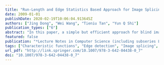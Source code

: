 ```yaml
---
title: "Run-Length and Edge Statistics Based Approach for Image Splicing Detection"
date: 2009-01-01
publishDate: 2020-02-19T10:06:04.913645Z
authors: ["Jing Dong", "Wei Wang", "Tieniu Tan", "Yun Q Shi"]
publication_types: ["6"]
abstract: "In this paper, a simple but efficient approach for blind image splicing detection is proposed. Image splicing is a common and fundamental operation used for image forgery. The detection of image splicing is a preliminary but desirable study for image forensics. Passive detection approaches of image splicing are usually regarded as pattern recognition problems based on features which are sensitive to splicing. In the proposed approach, we analyze the discontinuity of image pixel correlation and coherency caused by splicing in terms of image run-length representation and sharp image characteristics. The statistical features extracted from image run-length representation and image edge statistics are used for splicing detection. The support vector machine (SVM) is used as the classifier. Our experimental results demonstrate that the two proposed features outperform existing ones both in detection accuracy and computational complexity. © Springer-Verlag Berlin Heidelberg 2009."
featured: false
publication: "*Lecture Notes in Computer Science (including subseries Lecture Notes in Artificial Intelligence and Lecture Notes in Bioinformatics)*"
tags: ["Characteristic functions", "Edge detection", "Image splicing", "Run-length", "Support vector machine (SVM)"]
url_pdf: "http://link.springer.com/10.1007/978-3-642-04438-0_7"
doi: "10.1007/978-3-642-04438-0_7"
---
```


